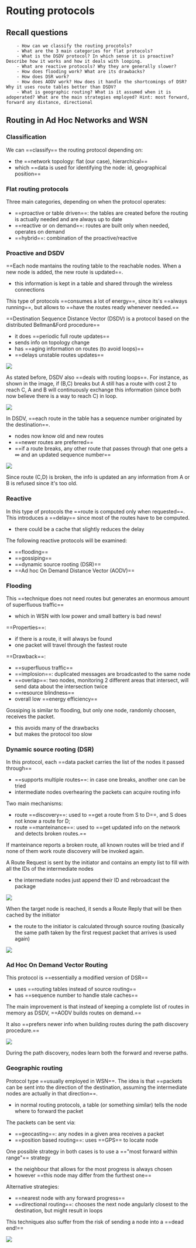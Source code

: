# Routing protocols 

## Recall questions
        - How can we classify the routing procotols?
        - What are the 3 main categories for flat protocols?
        - What is the DSDV protocol? In which sense it is proactive? Describe how it works and how it deals with looping.
        - What are reactive protocols? Why they are generally slower?
        - How does flooding work? What are its drawbacks?
        - How does DSR work? 
        - How does AODV work? How does it handle the shortcomings of DSR? Why it uses route tables better than DSDV?
        - What is geographic routing? What is it assumed when it is adoperated? What are the main strategies employed? Hint: most forward, forward any distance, directional

## Routing in Ad Hoc Networks and WSN

### Classification

We can ==classify== the routing protocol depending on:
- the ==network topology: flat (our case), hierarchical==
- which ==data is used for identifying the node: id, geographical position== 

### Flat routing protocols

Three main categories, depending on when the protocol operates:
- ==proactive or table driven==: the tables are created before the routing is actually needed and are always up to date
- ==reactive or on demand==: routes are built only when needed, operates on demand
- ==hybrid==: combination of the proactive/reactive

### Proactive and DSDV

==Each node mantains the routing table to the reachable nodes. When a new node is added, the new route is updated==.
- this information is kept in a table and shared through the wireless connections

This type of protocols ==consumes a lot of energy==, since its's ==always running==, but allows to ==have the routes ready whenever needed.==

==Destination Sequence Distance Vector (DSDV) is a protocol based on the distributed Bellman&Ford procedure==
- it does ==periodic full route updates==
- sends info on topology change
- has ==aging information on routes (to avoid loops)==
- ==delays unstable routes updates==

![](../../..//AN/DSDV.png)

As stated before, DSDV also ==deals with routing loops==. For instance, as shown in the image, if (B,C) breaks but A still has a route with cost 2 to reach C, A and B will continuously exchange this information (since both now believe there is a way to reach C) in loop.

![](../../..//AN/routingloop.png)

In DSDV, ==each route in the table has a sequence number originated by the destination==.
- nodes now know old and new routes
- ==newer routes are preferred==
- ==if a route breaks, any other route that passes through that one gets a $\infty$ and an updated sequence number== 

![](../../..//AN/DSDVup.png)

Since route (C,D) is broken, the info is updated an any information from A or B is refused since it's too old.

### Reactive 

In this type of protocols the ==route is computed only when requested==. This introduces a ==delay== since most of the routes have to be computed.
- there could be a cache that slightly reduces the delay

The following reactive protocols will be examined:
- ==flooding==
- ==gossiping==
- ==dynamic source rooting (DSR)==
- ==Ad hoc On Demand Distance Vector (AODV)==

### Flooding

This ==technique does not need routes but generates an enormous amount of superfluous traffic==
- which in WSN with low power and small battery is bad news!

==Properties==:
- if there is a route, it will always be found
- one packet will travel through the fastest route

==Drawback==:
- ==superfluous traffic==
- ==implosion==: duplicated messages are broadcasted to the same node
- ==overlap==: two nodes, monitoring 2 different areas that intersect, will send data about the intersection twice
- ==resource blindness==
- overall low ==energy efficiency==

Gossiping is similar to flooding, but only one node, randomly choosen, receives the packet.
- this avoids many of the drawbacks
- but makes the protocol too slow

### Dynamic source rooting (DSR)

In this protocol, each ==data packet carries the list of the nodes it passed through==
- ==supports multiple routes==: in case one breaks, another one can be tried
- intermediate nodes overhearing the packets can acquire routing info

Two main mechanisms:
- route ==discovery==: used to ==get a route from S to D==, and S does not know a route for D;
- route ==manteinance==: used to ==get updated info on the network and detects broken routes.== 

If manteinance reports a broken route, all known routes will be tried and if none of them work route discovery 
will be invoked again.

A Route Request is sent by the initiator and contains an empty list to fill with all the IDs of the intermediate nodes
- the intermediate nodes just append their ID and rebroadcast the package 

![](../../..//AN/dsr1.png)

When the target node is reached, it sends a Route Reply that will be then cached by the initiator
- the route to the initiator is calculated through source routing (basically the same path taken by the first request packet that arrives is used again)

![](../../..//AN/dsr2.png)

### Ad Hoc On Demand Vector Routing

This protocol is ==essentially a modified version of DSR==
- uses ==routing tables instead of source routing==
- has ==sequence number to handle stale caches==

The main improvement is that instead of keeping a complete list of routes in memory as DSDV, ==AODV builds routes on demand.==

It also ==prefers newer info when building routes during the path discovery procedure.==

![](../../..//AN/AODV.png)

During the path discovery, nodes learn both the forward and reverse paths.


### Geographic routing

Protocol type ==usually employed in WSN==. The idea is that ==packets can be sent into the direction of the destination,
assuming the intermediate nodes are actually in that direction==.
- in normal routing protocols, a table (or something similar) tells the node where to forward the packet

The packets can be sent via:
- ==geocasting==: any nodes in a given area receives a packet
- ==position based routing==: uses ==GPS== to locate node

One possible strategy in both cases is to use a =="most forward within range"== strategy
- the neighbour that allows for the most progress is always chosen
- however ==this node may differ from the furthest one==

Alternative strategies:
- ==nearest node with any forward progress==
- ==directional routing==: chooses the next node angularly closest to the destination, but might result in loops

This techniques also suffer from the risk of sending a node into a ==dead end!==

![](../../..//AN/deadend.png)